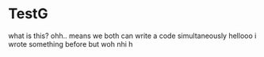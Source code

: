 # TestG

what is this?
ohh.. means we both can write a code simultaneously
hellooo
i wrote something before but woh nhi h

